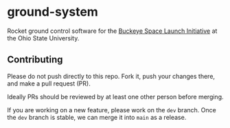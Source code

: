 # ground-system

Rocket ground control software for the [Buckeye Space Launch Initiative](https://bsli.space/) at the Ohio State University.

## Contributing

Please do not push directly to this repo. Fork it, push your changes there, and make a pull request (PR).

Ideally PRs should be reviewed by at least one other person before merging.

If you are working on a new feature, please work on the `dev` branch. Once the `dev` branch is stable, we can merge it into `main` as a release.
